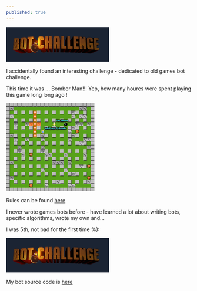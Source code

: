 ```yaml
---
published: true
---
```


![logo](../images/EPAM-2020-Bomber/logo.png)

I accidentally found an interesting challenge - dedicated to old games bot challenge.

This time it was ... Bomber Man!!! Yep, how many houres were spent playing this game long long ago !

<!--more-->

![logo](../images/EPAM-2020-Bomber/board_240.png)

Rules can be found [here](../images/EPAM-2020-Bomber/rules_v4_2.png )

I never wrote games bots before - have learned a lot about writing bots, specific algorithms, wrote my own and...

I was 5th, not bad for the first time %):

![logo](../images/EPAM-2020-Bomber/logo.png)

My bot source code is [here](https://github.com/BlackVS/botchallenge-epam-2020)
